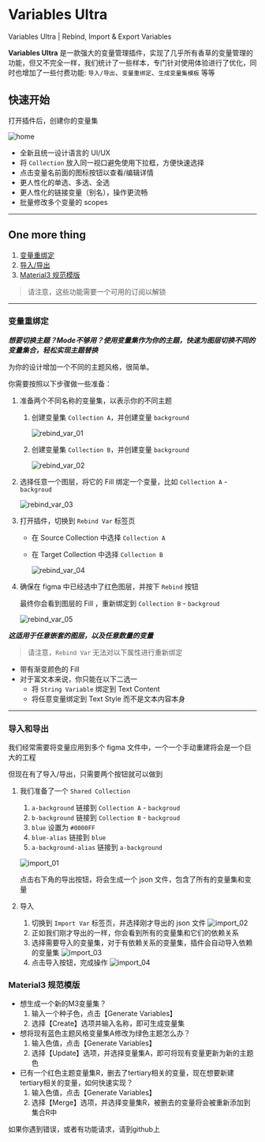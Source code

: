 # Variables Ultra

Variables Ultra | Rebind, Import & Export Variables

**Variables Ultra**
是一款强大的变量管理插件，实现了几乎所有香草的变量管理的功能，但又不完全一样，我们统计了一些样本，专门针对使用体验进行了优化，同时也增加了一些付费功能: `导入/导出`、`变量重绑定`、`生成变量集模板`
等等

## 快速开始

打开插件后，创建你的变量集

![home](https://bppleman.blob.core.windows.net/variables-ultra/readme/home.png)

- 全新且统一设计语言的 UI/UX
- 将 `Collection` 放入同一视口避免使用下拉框，方便快速选择
- 点击变量名前面的图标按钮以查看/编辑详情
- 更人性化的单选、多选、全选
- 更人性化的链接变量（别名），操作更流畅
- 批量修改多个变量的 scopes

---

## One more thing

1. [变量重绑定](#变量重绑定)
2. [导入/导出](#导入和导出)
3. [Material3 规范模版](#Material3规范模版)

> 请注意，这些功能需要一个可用的订阅以解锁

---

### 变量重绑定

***想要切换主题？Mode不够用？使用变量集作为你的主题，快速为图层切换不同的变量集合，轻松实现主题替换***

为你的设计增加一个不同的主题风格，很简单。

你需要按照以下步骤做一些准备：

1. 准备两个不同名称的变量集，以表示你的不同主题

    1. 创建变量集 `Collection A`，并创建变量 `background`

       ![rebind_var_01](https://bppleman.blob.core.windows.net/variables-ultra/readme/rebind_var_01.png)

    2. 创建变量集 `Collection B`，并创建变量 `background`

       ![rebind_var_02](https://bppleman.blob.core.windows.net/variables-ultra/readme/rebind_var_02.png)

2. 选择任意一个图层，将它的 Fill 绑定一个变量，比如 `Collection A` - `backgroud`

   ![rebind_var_03](https://bppleman.blob.core.windows.net/variables-ultra/readme/rebind_var_03.png)

3. 打开插件，切换到 `Rebind Var` 标签页

    - 在 Source Collection 中选择 `Collection A`

    - 在 Target Collection 中选择 `Collection B`

      ![rebind_var_04](https://bppleman.blob.core.windows.net/variables-ultra/readme/rebind_var_04.png)

4. 确保在 figma 中已经选中了红色图层，并按下 `Rebind` 按钮

   最终你会看到图层的 Fill ，重新绑定到 `Collection B` - `backgroud`

   ![rebind_var_05](https://bppleman.blob.core.windows.net/variables-ultra/readme/rebind_var_05.png)

***这适用于任意嵌套的图层，以及任意数量的变量***

> 请注意，`Rebind Var` 无法对以下属性进行重新绑定

- 带有渐变颜色的 Fill
- 对于富文本来说，你只能在以下二选一
    - 将 `String Variable` 绑定到 Text Content
    - 将任意变量绑定到 Text Style 而不是文本内容本身

---

### 导入和导出

我们经常需要将变量应用到多个 figma 文件中，一个一个手动重建将会是一个巨大的工程

但现在有了导入/导出，只需要两个按钮就可以做到

1. 我们准备了一个 `Shared Collection`
    1. `a-background` 链接到 `Collection A` - `backgroud`
    2. `b-background` 链接到 `Collection B` - `backgroud`
    3. `blue` 设置为 `#0000FF`
    4. `blue-alias` 链接到 `blue`
    5. `a-background-alias` 链接到 `a-background`

   ![import_01](https://bppleman.blob.core.windows.net/variables-ultra/readme/import_01.png)

   点击右下角的导出按钮，将会生成一个 json 文件，包含了所有的变量集和变量

2. 导入
    1. 切换到 `Import Var` 标签页，并选择刚才导出的 json 文件
       ![import_02](https://bppleman.blob.core.windows.net/variables-ultra/readme/import_02.png)
    2. 正如我们刚才导出的一样，你会看到所有的变量集和它们的依赖关系
    3. 选择需要导入的变量集，对于有依赖关系的变量集，插件会自动导入依赖的变量集
       ![import_03](https://bppleman.blob.core.windows.net/variables-ultra/readme/import_03.png)
    4. 点击导入按钮，完成操作
       ![import_04](https://bppleman.blob.core.windows.net/variables-ultra/readme/import_04.png)

### Material3 规范模版

* 想生成一个新的M3变量集？
    1. 输入一个种子色，点击【Generate Variables】
    2. 选择【Create】选项并输入名称，即可生成变量集
* 想将现有蓝色主题风格变量集A修改为绿色主题怎么办？
    1. 输入色值，点击【Generate Variables】
    2. 选择【Update】选项，并选择变量集A，即可将现有变量更新为新的主题色
* 已有一个红色主题变量集R，删去了tertiary相关的变量，现在想要新建tertiary相关的变量，如何快速实现？
    1. 输入色值，点击【Generate Variables】
    2. 选择【Merge】选项，并选择变量集R，被删去的变量将会被重新添加到集合R中

如果你遇到错误，或者有功能请求，请到github上
